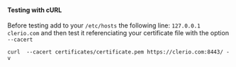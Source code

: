 #### Testing with cURL

Before testing add to your `/etc/hosts` the following line: `127.0.0.1       clerio.com` and then test it referenciating your certificate file with the option `--cacert`

    curl  --cacert certificates/certificate.pem https://clerio.com:8443/ -v

